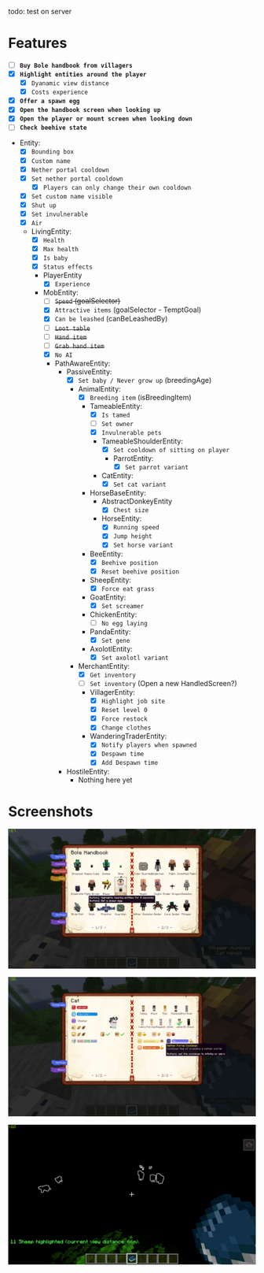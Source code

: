 todo: test on server

# Features

- [ ] **`Buy Bole handbook from villagers`**
- [X] **`Highlight entities around the player`**
  - [X] `Dyanamic view distance`
  - [X] `Costs experience`
- [X] **`Offer a spawn egg`**
- [X] **`Open the handbook screen when looking up`**
- [X] **`Open the player or mount screen when looking down`**
- [ ] **`Check beehive state`**
- Entity:
  - [X] `Bounding box`
  - [X] `Custom name`
  - [X] `Nether portal cooldown`
  - [X] `Set nether portal cooldown`
    - [X] `Players can only change their own cooldown`
  - [X] `Set custom name visible`
  - [X] `Shut up`
  - [X] `Set invulnerable`
  - [X] `Air`
  - LivingEntity:
    - [X] `Health`
    - [X] `Max health`
    - [X] `Is baby`
    - [X] `Status effects`
    - PlayerEntity
      - [X] `Experience`
    - MobEntity:
      - [ ] ~~`Speed` (goalSelector)~~
      - [X] `Attractive items` (goalSelector - TemptGoal)
      - [X] `Can be leashed` (canBeLeashedBy)
      - [ ] ~~`Loot table`~~
      - [ ] ~~`Hand item`~~
      - [ ] ~~`Grab hand item`~~
      - [X] `No AI`
      - PathAwareEntity:
        - PassiveEntity:
          - [X] `Set baby / Never grow up` (breedingAge)
          - AnimalEntity:
            - [X] `Breeding item` (isBreedingItem)
            - TameableEntity:
              - [X] `Is tamed`
              - [ ] `Set owner`
              - [X] `Invulnerable pets`
              - TameableShoulderEntity:
                - [X] `Set cooldown of sitting on player`
                - ParrotEntity:
                  - [X] `Set parrot variant`
              - CatEntity:
                - [X] `Set cat variant`
            - HorseBaseEntity:
              - AbstractDonkeyEntity
                - [X] `Chest size`
              - HorseEntity:
                - [X] `Running speed`
                - [X] `Jump height`
                - [X] `Set horse variant`
            - BeeEntity:
              - [X] `Beehive position`
              - [X] `Reset beehive position`
            - SheepEntity:
              - [X] `Force eat grass`
            - GoatEntity:
              - [X] `Set screamer`
            - ChickenEntity:
              - [ ] `No egg laying`
            - PandaEntity:
              - [X] `Set gene`
            - AxolotlEntity:
              - [X] `Set axolotl variant`
          - MerchantEntity:
            - [X] `Get inventory`
            - [ ] `Set inventory` (Open a new HandledScreen?)
            - VillagerEntity:
              - [X] `Highlight job site`
              - [X] `Reset level 0`
              - [X] `Force restock`
              - [X] `Change clothes`
            - WanderingTraderEntity:
              - [X] `Notify players when spawned`
              - [X] `Despawn time`
              - [X] `Add Despawn time`
        - HostileEntity:
          - Nothing here yet

# Screenshots

![Screenshot1](assets/screen1.png)

![Screenshot2](assets/screen2.png)

![Screenshot3](assets/screen3.png)
